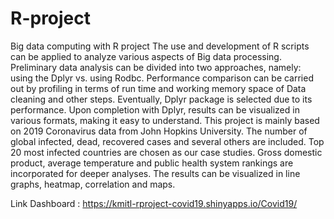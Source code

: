 # R-project
Big data computing with R project
    The  use  and  development  of  R  scripts  can  be  applied  to  analyze  various  aspects  of  Big  data processing. Preliminary data analysis can be divided into two approaches, namely: using the Dplyr vs. using Rodbc. Performance comparison can be carried out by profiling in terms of run time and working memory  space  of  Data  cleaning  and  other  steps.  Eventually,  Dplyr  package  is  selected  due  to  its performance. Upon completion with Dplyr, results can be visualized in various formats, making it easy to understand. 
    This  project  is  mainly  based  on  2019  Coronavirus  data  from  John  Hopkins  University.  The number of global infected, dead, recovered cases and several others are included. Top 20 most infected countries are chosen as our case studies. Gross domestic product, average temperature and public health system  rankings  are  incorporated  for  deeper  analyses.  The  results  can  be  visualized  in  line  graphs, heatmap, correlation and maps.
    
Link Dashboard :  https://kmitl-rproject-covid19.shinyapps.io/Covid19/ 
